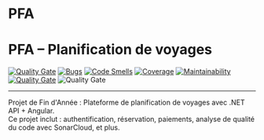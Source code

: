 # PFA


# PFA – Planification de voyages

[![Quality Gate](https://sonarcloud.io/api/project_badges/measure?project=Marouanne13_pfa-netjwt-angular&metric=alert_status)](https://sonarcloud.io/dashboard?id=Marouanne13_pfa-netjwt-angular)
[![Bugs](https://sonarcloud.io/api/project_badges/measure?project=Marouanne13_pfa-netjwt-angular&metric=bugs)](https://sonarcloud.io/dashboard?id=Marouanne13_pfa-netjwt-angular)
[![Code Smells](https://sonarcloud.io/api/project_badges/measure?project=Marouanne13_pfa-netjwt-angular&metric=code_smells)](https://sonarcloud.io/dashboard?id=Marouanne13_pfa-netjwt-angular)
[![Coverage](https://sonarcloud.io/api/project_badges/measure?project=Marouanne13_pfa-netjwt-angular&metric=coverage)](https://sonarcloud.io/dashboard?id=Marouanne13_pfa-netjwt-angular)
[![Maintainability](https://sonarcloud.io/api/project_badges/measure?project=Marouanne13_pfa-netjwt-angular&metric=sqale_rating)](https://sonarcloud.io/dashboard?id=Marouanne13_pfa-netjwt-angular)
[![Quality Gate](https://sonarcloud.io/api/project_badges/measure?project=Marouanne13_pfa-netjwt-angular&metric=alert_status)](https://sonarcloud.io/dashboard?id=Marouanne13_pfa-netjwt-angular)
![Quality Gate](https://sonarcloud.io/api/project_badges/measure?project=Marouanne13_pfa-netjwt-angular&metric=alert_status)

---

Projet de Fin d'Année : Plateforme de planification de voyages avec .NET API + Angular.  
Ce projet inclut : authentification, réservation, paiements, analyse de qualité du code avec SonarCloud, et plus.
